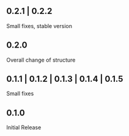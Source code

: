 ## 0.2.1 | 0.2.2

Small fixes, stable version

## 0.2.0

Overall change of structure

## 0.1.1 | 0.1.2 | 0.1.3 | 0.1.4 | 0.1.5

Small fixes

## 0.1.0

Initial Release